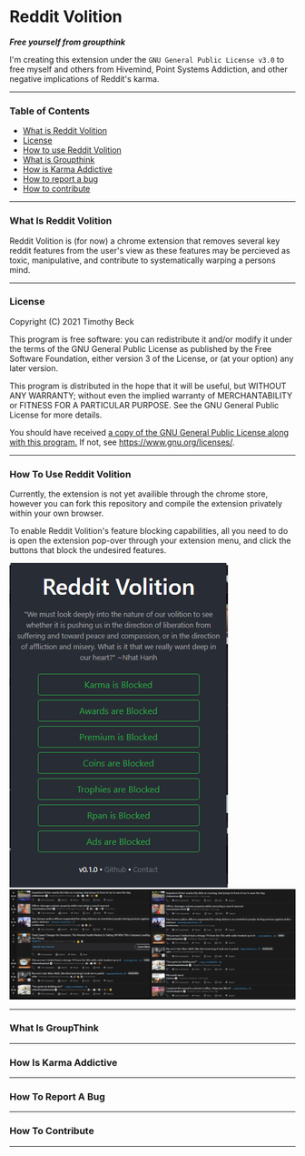 # Reddit Volition

___Free yourself from groupthink___

I'm creating this extension under the `GNU General Public License v3.0` to free myself and others from Hivemind, Point Systems Addiction, and other negative implications of Reddit's karma.

___

### Table of Contents

- [What is Reddit Volition](./README.md#What-Is-Reddit-Volition)
- [License](./README.md#)
- [How to use Reddit Volition](./README.md#How-To-Use-Reddit-Volition)
- [What is Groupthink](./README.md#How-To-Use-Reddit-Volition)
- [How is Karma Addictive](./README.md#What-Is-GroupThink)
- [How to report a bug](./README.md#How-Is-Karma-Addictive)
- [How to contribute](./README.md#How-To-Report-A-Bug)

___

### What Is Reddit Volition

Reddit Volition is (for now) a chrome extension that removes several key reddit features from the user's view as these features may be percieved as toxic, manipulative, and contribute to systematically warping a persons mind.


___

### License

Copyright (C) 2021 Timothy Beck

This program is free software: you can redistribute it and/or modify
it under the terms of the GNU General Public License as published by
the Free Software Foundation, either version 3 of the License, or
(at your option) any later version.

This program is distributed in the hope that it will be useful,
but WITHOUT ANY WARRANTY; without even the implied warranty of
MERCHANTABILITY or FITNESS FOR A PARTICULAR PURPOSE.  See the
GNU General Public License for more details.

You should have received [a copy of the GNU General Public License
along with this program.](./LICENSE.txt)  If not, see <https://www.gnu.org/licenses/>.

___

### How To Use Reddit Volition

Currently, the extension is not yet availible through the chrome store, however you can fork this repository and compile the extension privately within your own browser.

To enable Reddit Volition's feature blocking capabilities, all you need to do is open the extension pop-over through your extension menu, and click the buttons that block the undesired features.

![Reddit Volition Pop-over](https://raw.githubusercontent.com/BeckTimothy/reddit-volition/master/resources/volitionMenu.PNG)
![Reddit Volition Before After](https://raw.githubusercontent.com/BeckTimothy/reddit-volition/master/resources/volitionWithoutToWith.PNG)
___

### What Is GroupThink

___

### How Is Karma Addictive

___

### How To Report A Bug

___

### How To Contribute

___


